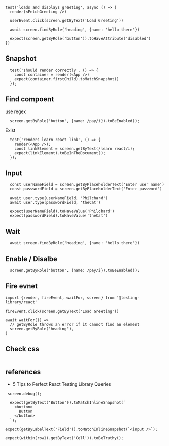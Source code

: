 ```
test('loads and displays greeting', async () => {
  render(<FetchGreeting />)

  userEvent.click(screen.getByText('Load Greeting'))

  await screen.findByRole('heading', {name: 'hello there'})

  expect(screen.getByRole('button')).toHaveAttribute('disabled')
})
```
## Snapshot
```
  test('should render correctly', () => {
    const container = render(<App />)
    expect(container.firstChild).toMatchSnapshot()
  });
```

## Find compoent

use regex
```
  screen.getByRole('button', {name: /pay/i}).toBeEnabled();
```

Exist
```
  test('renders learn react link', () => {
    render(<App />);
    const linkElement = screen.getByText(/learn react/i);
    expect(linkElement).toBeInTheDocument();
  });
```
## Input
```
  const userNameField = screen.getByPlaceholderText('Enter user name')
  const passwordField = screen.getByPlaceholderText('Enter password')

  await user.type(userNameField, 'Philchard')
  await user.type(passwordField, 'theCat')

  expect(userNameField).toHaveValue('Philchard')
  expect(passwordField).toHaveValue('theCat')
```

## Wait
```
  await screen.findByRole('heading', {name: 'hello there'})
```


## Enable / Disalbe
```
  screen.getByRole('button', {name: /pay/i}).toBeEnabled();
```

## Fire evnet
```
import {render, fireEvent, waitFor, screen} from '@testing-library/react'

fireEvent.click(screen.getByText('Load Greeting'))

await waitFor(() =>
  // getByRole throws an error if it cannot find an element
  screen.getByRole('heading'),
)
```

## Check css
```
```



## references
- 5 Tips to Perfect React Testing Library Queries
```
 screen.debug();
```
```
  expect(getByText('Button')).toMatchInlineSnapshot(`
    <button>
      Button
    </button>
  `);
```
```
expect(getByLabelText('Field')).toMatchInlineSnapshot(`<input />`);
```

```
expect(within(row1).getByText('Cell')).toBeTruthy();
```


